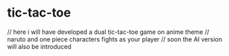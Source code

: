 # tic-tac-toe

// here i will have developed a dual tic-tac-toe game on anime theme
// naruto and one piece characters fights as your player
// soon the AI version will also be introduced
